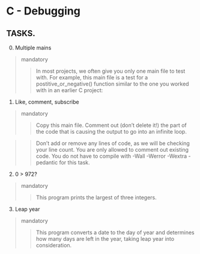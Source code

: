 # C - Debugging

## TASKS.

0. Multiple mains
> mandatory
> > In most projects, we often give you only one main file to test with. For example, this main file is a test for a postitive_or_negative() function similar to the one you worked with in an earlier C project:

1. Like, comment, subscribe
> mandatory
> > Copy this main file. Comment out (don’t delete it!) the part of the code that is causing the output to go into an infinite loop.

> > Don’t add or remove any lines of code, as we will be checking your line count. You are only allowed to comment out existing code.
> > You do not have to compile with -Wall -Werror -Wextra -pedantic for this task.

2. 0 > 972?
> mandatory
> > This program prints the largest of three integers.

3. Leap year
> mandatory
> > This program converts a date to the day of year and determines how many days are left in the year, taking leap year into consideration.

